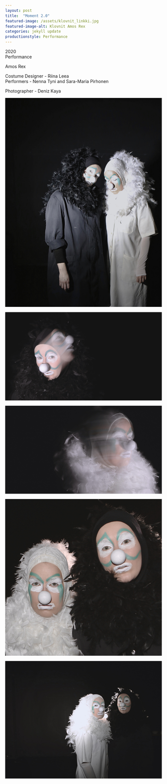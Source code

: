 ```yaml
---
layout: post
title:  "Moment 2.0"
featured-image: /assets/klovnit_linkki.jpg
featured-image-alt: Klovnit Amos Rex
categories: jekyll update
productionstyle: Performance
---
```

  2020  
  Performance   
  
  Amos Rex  

  Costume Designer - Riina Leea  
  Performers - Nenna Tyni and Sara-Maria Pirhonen  
  
  Photographer - Deniz Kaya  

![alt text](/assets/projects/klovnit3.jpg)


![alt text](/assets/projects/klovnit1.jpg)


![alt text](/assets/projects/klovnit2.jpg)


![alt text](/assets/projects/klovnit5.jpg)


![alt text](/assets/projects/klovnit4.jpg)
